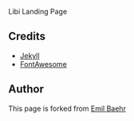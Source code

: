 Libi Landing Page

## Credits
- [Jekyll](https://github.com/jekyll/jekyll)
- [FontAwesome](https://fortawesome.github.io/Font-Awesome/)


## Author
This page is forked from [Emil Baehr](https://emilbaehr.com/)
